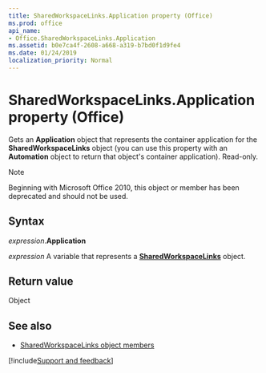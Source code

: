 ```yaml
---
title: SharedWorkspaceLinks.Application property (Office)
ms.prod: office
api_name:
- Office.SharedWorkspaceLinks.Application
ms.assetid: b0e7ca4f-2608-a668-a319-b7bd0f1d9fe4
ms.date: 01/24/2019
localization_priority: Normal
---
```



# SharedWorkspaceLinks.Application property (Office)

Gets an **Application** object that represents the container application for the **SharedWorkspaceLinks** object (you can use this property with an **Automation** object to return that object's container application). Read-only.

> [!NOTE] 
> Beginning with Microsoft Office 2010, this object or member has been deprecated and should not be used.


## Syntax

_expression_.**Application**

_expression_ A variable that represents a **[SharedWorkspaceLinks](Office.SharedWorkspaceLinks.md)** object.


## Return value

Object


## See also

- [SharedWorkspaceLinks object members](overview/Library-Reference/sharedworkspacelinks-members-office.md)



[!include[Support and feedback](~/includes/feedback-boilerplate.md)]